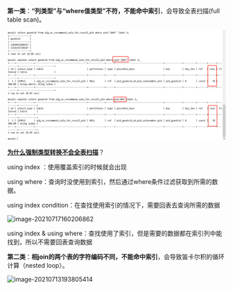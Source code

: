 **第一类**：**“列类型”与“where值类型”不符，不能命中索引**，会导致全表扫描(full table scan)。

![s](..\typora-user-images\image-20210713193424156.png)

**<u>为什么强制类型转换不会全表扫描</u>**？



using index ：使用覆盖索引的时候就会出现

using where：查询时没使用到索引，然后通过where条件过滤获取到所需的数据。

using index condition：在查找使用索引的情况下，需要回表去查询所需的数据

![image-20210717160206862](C:\Users\Administrator\AppData\Roaming\Typora\typora-user-images\image-20210717160206862.png)

using index & using where：查找使用了索引，但是需要的数据都在索引列中能找到，所以不需要回表查询数据





**第二类**：**相join的两个表的字符编码不同，不能命中索引**，会导致笛卡尔积的循环计算（nested loop）。

![image-20210713193805414](C:\Users\Administrator\AppData\Roaming\Typora\typora-user-images\image-20210713193805414.png)


